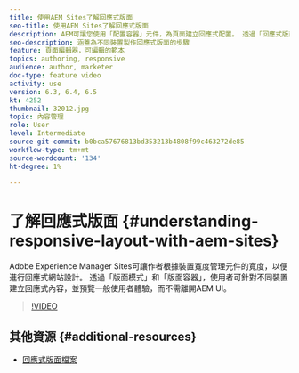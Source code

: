 ```yaml
---
title: 使用AEM Sites了解回應式版面
seo-title: 使用AEM Sites了解回應式版面
description: AEM可讓您使用「配置容器」元件，為頁面建立回應式配置。 透過「回應式版面」，內容作者可以為不同裝置建立回應式內容，並在AEM中預覽一般使用者體驗。
seo-description: 涵蓋為不同裝置製作回應式版面的步驟
feature: 頁面編輯器，可編輯的範本
topics: authoring, responsive
audience: author, marketer
doc-type: feature video
activity: use
version: 6.3, 6.4, 6.5
kt: 4252
thumbnail: 32012.jpg
topic: 內容管理
role: User
level: Intermediate
source-git-commit: b0bca57676813bd353213b4808f99c463272de85
workflow-type: tm+mt
source-wordcount: '134'
ht-degree: 1%

---
```



# 了解回應式版面 {#understanding-responsive-layout-with-aem-sites}

Adobe Experience Manager Sites可讓作者根據裝置寬度管理元件的寬度，以便進行回應式網站設計。 透過「版面模式」和「版面容器」，使用者可針對不同裝置建立回應式內容，並預覽一般使用者體驗，而不需離開AEM UI。

>[!VIDEO](https://video.tv.adobe.com/v/32012?quality=12&learn=on)

## 其他資源 {#additional-resources}

* [回應式版面檔案](https://docs.adobe.com/content/help/en/experience-manager-65/authoring/siteandpage/responsive-layout.html)
